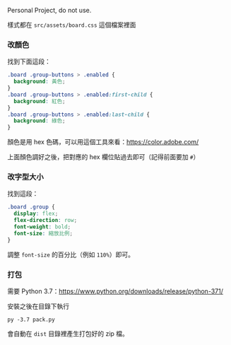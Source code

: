 Personal Project, do not use.


樣式都在 `src/assets/board.css` 這個檔案裡面


### 改顏色

找到下面這段：

```css
.board .group-buttons > .enabled {
  background: 黃色;
}
.board .group-buttons > .enabled:first-child {
  background: 紅色;
}
.board .group-buttons > .enabled:last-child {
  background: 綠色;
}
```

顏色是用 hex 色碼，可以用這個工具來看：https://color.adobe.com/

上面顏色調好之後，把對應的 hex 欄位貼過去即可（記得前面要加 `#`）


### 改字型大小

找到這段：

```css
.board .group {
  display: flex;
  flex-direction: row;
  font-weight: bold;
  font-size: 縮放比例;
}
```

調整 `font-size` 的百分比（例如 `110%`）即可。


### 打包

需要 Python 3.7：https://www.python.org/downloads/release/python-371/

安裝之後在目錄下執行

    py -3.7 pack.py

會自動在 `dist` 目錄裡產生打包好的 zip 檔。

